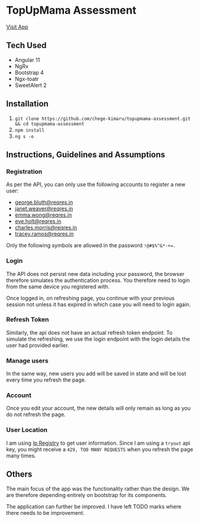 # TopUpMama Assessment

[Visit App](https://topupmamaassessment.netlify.app)

## Tech Used

- Angular 11
- NgRx
- Bootstrap 4
- Ngx-toatr
- SweetAlert 2

## Installation

1. `git clone https://github.com/chege-kimaru/topupmama-assessment.git && cd topupmama-assessment`
2. `npm install`
3. `ng s -o`

## Instructions, Guidelines and Assumptions

### Registration

As per the API, you can only use the following accounts to register a new user:

- george.bluth@reqres.in
- janet.weaver@reqres.in
- emma.wong@reqres.in
- eve.holt@reqres.in
- charles.morris@reqres.in
- tracey.ramos@reqres.in

Only the following symbols are allowed in the password `!@#$%^&*-+=.`

### Login

The API does not persist new data including your password, the browser therefore simulates the authentication process. You therefore need to login from the same device you registered with.

Once logged in, on refreshing page, you continue with your previous session not unless it has expired in which case you will need to login again.

### Refresh Token

Similarly, the api does not have an actual refresh token endpoint. To simulate the refreshing, we use the login endpoint with the login details the user had provided earlier.

### Manage users

In the same way, new users you add will be saved in state and will be lost every time you refresh the page.

### Account

Once you edit your account, the new details will only remain as long as you do not refresh the page.

### User Location

I am using [Ip Registry](https://api.ipregistry.co/?key=tryout) to get user information. Since I am using a `tryout` api key, you might receive a `429, TOO MANY REQUESTS` when you refresh the page many times.

## Others

The main focus of the app was the functionality rather than the design. We are therefore depending entirely on bootstrap for its components.

The application can further be improved. I have left TODO marks where there needs to be improvement.
